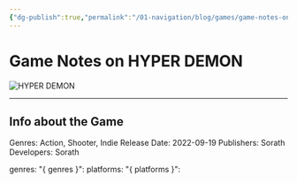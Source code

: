 ```yaml
---
{"dg-publish":true,"permalink":"/01-navigation/blog/games/game-notes-on-hyper-demon/","title":"Game notes on HYPER DEMON","tags":["type/game-note"],"noteIcon":"","created":"Thursday, December 21st 2023, 3:31:47 pm","updated":"2023-12-23T16:54:00.776+01:00"}
---
```



#


# Game Notes on HYPER DEMON

![HYPER DEMON](https://media.rawg.io/media/games/bc3/bc38deccf8bfab8b588d29817c68c1ff.jpg)



-----
## Info about the Game
Genres: Action, Shooter, Indie
Release Date: 2022-09-19
Publishers: Sorath
Developers: Sorath

genres: "{ genres }":
platforms: "{ platforms }":